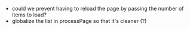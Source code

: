 ﻿- could we prevent having to reload the page by passing the number of items to load? 
- globalize the list<int> in processPage so that it's cleaner (?)
